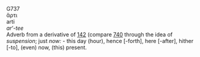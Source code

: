 G737  
ἄρτι  
arti  
*ar‘-tee*  
Adverb from a derivative of [142](g0142) (compare [740](g0740) through
the idea of *suspension*; just *now:* - this day (hour), hence
\[-forth\], here \[-after\], hither \[-to\], (even) now, (this)
present.  
